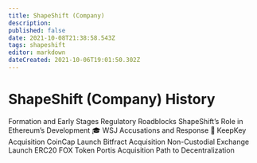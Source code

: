 ```yaml
---
title: ShapeShift (Company)
description: 
published: false
date: 2021-10-08T21:38:58.543Z
tags: shapeshift
editor: markdown
dateCreated: 2021-10-06T19:01:50.302Z
---
```


# ShapeShift (Company) History

Formation and Early Stages
Regulatory Roadblocks
ShapeShift’s Role in Ethereum’s Development 🎓
WSJ Accusations and Response 🧐
KeepKey Acquisition
CoinCap Launch
Bitfract Acquisition
Non-Custodial Exchange Launch
ERC20 FOX Token
Portis Acquisition
Path to Decentralization